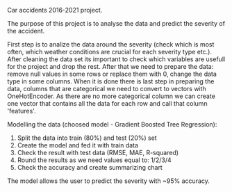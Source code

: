 Car accidents 2016-2021 project.

The purpose of this project is to analyse the data and predict the severity of the accident.

First step is to analize the data around the severity (check which is most often, which weather conditions are crucial for each severity type etc.). After cleaning the data set its important to check which variables are usefull for the project and drop the rest.
After that we need to prepare the data: remove null values in some rows or replace them with 0, change the data type in some columns. When it is done there is last step in preparing the data, columns that are categorical we need to convert to vectors with OneHotEncoder.
As there are no more categorical column we can create one vector that contains all the data for each row and call that column 'features'.

Modelling the data (choosed model - Gradient Boosted Tree Regression):
1) Split the data into train (80%) and test (20%) set
2) Create the model and fed it with train data
3) Check the result with test data (RMSE, MAE, R-squared)
4) Round the results as we need values equal to: 1/2/3/4
5) Check the accuracy and create summarizing chart

The model allows the user to predict the severity with ~95% accuracy.
